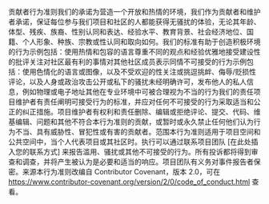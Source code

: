 贡献者行为准则我们的承诺为营造一个开放和热情的环境，我们作为贡献者和维护者承诺，保证每位参与我们项目和社区的人都能获得无骚扰的体验，无论其年龄、体型、残疾、族裔、性别认同和表达、经验水平、教育背景、社会经济地位、国籍、个人形象、种族、宗教或性认同和取向如何。我们的标准有助于创造积极环境的行为示例包括：使用热情和包容的语言尊重不同的观点和经验优雅地接受建设性的批评关注对社区最有利的事情对其他社区成员表示同情不可接受的行为示例包括：使用色情化的语言或图像，以及不受欢迎的性关注或挑逗挑衅、侮辱/贬损性评论，以及人身或政治攻击公开或私下的骚扰未经明确许可，发布他人的私人信息，例如物理或电子地址其他在专业环境中可被合理视为不当的行为我们的责任项目维护者有责任阐明可接受行为的标准，并应对任何不可接受的行为采取适当和公正的纠正措施。项目维护者有权利和责任删除、编辑或拒绝评论、提交、代码、维基编辑、问题和其他不符合本行为准则的贡献，或暂时或永久禁止任何他们认为行为不当、具有威胁性、冒犯性或有害的贡献者。范围本行为准则适用于项目空间和公共空间中，当个人代表项目或其社区时。执行可以通过联系项目团队 [在此处插入您的联系方式] 来报告滥用、骚扰或其他不可接受的行为。所有投诉都将得到审查和调查，并将产生被认为是必要和适当的响应。项目团队有义务对事件报告者保密。来源本行为准则改编自 Contributor Covenant，版本 2.0，可在 https://www.contributor-covenant.org/version/2/0/code_of_conduct.html 查看。